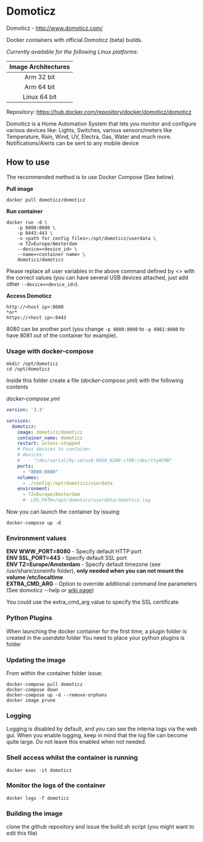 

Domoticz
======

Domoticz - http://www.domoticz.com/

Docker containers with official Domoticz (beta) builds.

*Currently available for the following Linux platforms:*

| Image Architectures |
| :----: |
| Arm 32 bit |
| Arm 64 bit |
| Linux 64 bit |

Repository: https://hub.docker.com/repository/docker/domoticz/domoticz

Domoticz is a Home Automation System that lets you monitor and configure various devices like: Lights, Switches, various sensors/meters like Temperature, Rain, Wind, UV, Electra, Gas, Water and much more. Notifications/Alerts can be sent to any mobile device

## How to use

The recommended method is to use Docker Compose (See below)

**Pull image**

```
docker pull domoticz/domoticz
```

**Run container**

```
docker run -d \
    -p 8080:8080 \
    -p 8443:443 \
    -v <path for config files>:/opt/domoticz/userdata \
    -e TZ=Europe/Amsterdam
    --device=<device_id> \
    --name=<container name> \ 
    domoticz/domoticz
```

Please replace all user variables in the above command defined by <> with the correct values (you can have several USB devices attached, just add other `--device=<device_id>`).

**Access Domoticz**

```
http://<host ip>:8080
*or*
https://<host ip>:8443
```

8080 can be another port (you change `-p 8080:8080` to `-p 8081:8080` to have 8081 out of the container for example).

### Usage with docker-compose

    mkdir /opt/domoticz
    cd /opt/domoticz
Inside this folder create a file (*docker-compose.yml*) with the following contents

*docker-compose.yml*
```yaml
version: '3.3'

services:
  domoticz:
    image: domoticz/domoticz
    container_name: domoticz
    restart: unless-stopped
    # Pass devices to container
    # devices:
    #   - "/dev/serial/by-id/usb-0658_0200-if00:/dev/ttyACM0"
    ports:
      - "8080:8080"
    volumes:
      - ./config:/opt/domoticz/userdata
    environment:
      - TZ=Europe/Amsterdam
      #- LOG_PATH=/opt/domoticz/userdata/domoticz.log
```
Now you can launch the container by issuing:

    docker-compose up -d

### Environment values
**ENV WWW_PORT=8080** - Specify default HTTP port  
**ENV SSL_PORT=443** - Specify default SSL port  
**ENV TZ=Europe/Amsterdam** - Specify default timezone (see /usr/share/zoneinfo folder), **only needed when you can not mount the volume /etc/localtime**  
**EXTRA_CMD_ARG** - Option to override additional command line parameters (See domoticz --help or [wiki page](https://www.domoticz.com/wiki/Command_line_parameters))

You could use the extra_cmd_arg value to specify the SSL certificate

### Python Plugins
When launching the docker container for the first time, a plugin folder is created in the *userdata* folder
You need to place your python plugins is folder

### Updating the image
From within the container folder issue:
```
docker-compose pull domoticz
docker-compose down
docker-compose up -d --remove-orphans
docker image prune
```

### Logging
Logging is disabled by default, and you can see the interna logs via the web gui.
When you enable logging, keep in mind that the log file can become quite large.
Do not leave this enabled when not needed.

### Shell access whilst the container is running
```
docker exec -it domoticz 
```

### Monitor the logs of the container
```
docker logs -f domoticz
```

### Building the image
clone the github repository and issue the build.sh script (you might want to edit this file)
